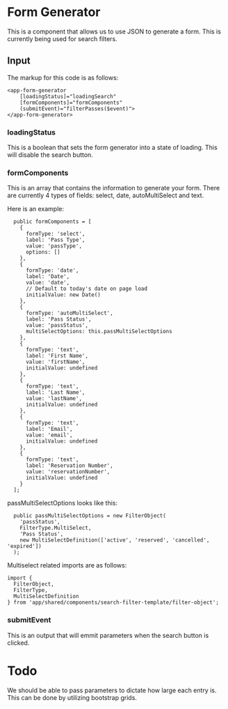 # Form Generator

This is a component that allows us to use JSON to generate a form. This is currently being used for search filters.

## Input

The markup for this code is as follows:

```
<app-form-generator
    [loadingStatus]="loadingSearch"
    [formComponents]="formComponents"
    (submitEvent)="filterPasses($event)">
</app-form-generator>
```

### loadingStatus

This is a boolean that sets the form generator into a state of loading. This will disable the search button.

### formComponents

This is an array that contains the information to generate your form. There are currently 4 types of fields: select, date, autoMultiSelect and text.

Here is an example:

```
  public formComponents = [
    {
      formType: 'select',
      label: 'Pass Type',
      value: 'passType',
      options: []
    },
    {
      formType: 'date',
      label: 'Date',
      value: 'date',
      // Default to today's date on page load
      initialValue: new Date()
    },
    {
      formType: 'autoMultiSelect',
      label: 'Pass Status',
      value: 'passStatus',
      multiSelectOptions: this.passMultiSelectOptions
    },
    {
      formType: 'text',
      label: 'First Name',
      value: 'firstName',
      initialValue: undefined
    },
    {
      formType: 'text',
      label: 'Last Name',
      value: 'lastName',
      initialValue: undefined
    },
    {
      formType: 'text',
      label: 'Email',
      value: 'email',
      initialValue: undefined
    },
    {
      formType: 'text',
      label: 'Reservation Number',
      value: 'reservationNumber',
      initialValue: undefined
    }
  ];
```

passMultiSelectOptions looks like this:

```
  public passMultiSelectOptions = new FilterObject(
    'passStatus',
    FilterType.MultiSelect,
    'Pass Status',
    new MultiSelectDefinition(['active', 'reserved', 'cancelled', 'expired'])
  );
```

Multiselect related imports are as follows:

```
import {
  FilterObject,
  FilterType,
  MultiSelectDefinition
} from 'app/shared/components/search-filter-template/filter-object';
```

### submitEvent

This is an output that will emmit parameters when the search button is clicked.

# Todo

We should be able to pass parameters to dictate how large each entry is. This can be done by utilizing bootstrap grids.
